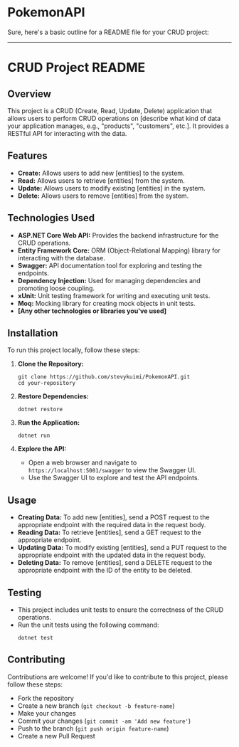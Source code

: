 # PokemonAPI

Sure, here's a basic outline for a README file for your CRUD project:

---

# CRUD Project README

## Overview

This project is a CRUD (Create, Read, Update, Delete) application that allows users to perform CRUD operations on [describe what kind of data your application manages, e.g., "products", "customers", etc.]. It provides a RESTful API for interacting with the data.

## Features

- **Create:** Allows users to add new [entities] to the system.
- **Read:** Allows users to retrieve [entities] from the system.
- **Update:** Allows users to modify existing [entities] in the system.
- **Delete:** Allows users to remove [entities] from the system.

## Technologies Used

- **ASP.NET Core Web API:** Provides the backend infrastructure for the CRUD operations.
- **Entity Framework Core:** ORM (Object-Relational Mapping) library for interacting with the database.
- **Swagger:** API documentation tool for exploring and testing the endpoints.
- **Dependency Injection:** Used for managing dependencies and promoting loose coupling.
- **xUnit:** Unit testing framework for writing and executing unit tests.
- **Moq:** Mocking library for creating mock objects in unit tests.
- **[Any other technologies or libraries you've used]**

## Installation

To run this project locally, follow these steps:

1. **Clone the Repository:**
   ```
   git clone https://github.com/stevykuimi/PokemonAPI.git
   cd your-repository
   ```

2. **Restore Dependencies:**
   ```
   dotnet restore
   ```

3. **Run the Application:**
   ```
   dotnet run
   ```

4. **Explore the API:**
   - Open a web browser and navigate to `https://localhost:5001/swagger` to view the Swagger UI.
   - Use the Swagger UI to explore and test the API endpoints.

## Usage

- **Creating Data:** To add new [entities], send a POST request to the appropriate endpoint with the required data in the request body.
- **Reading Data:** To retrieve [entities], send a GET request to the appropriate endpoint.
- **Updating Data:** To modify existing [entities], send a PUT request to the appropriate endpoint with the updated data in the request body.
- **Deleting Data:** To remove [entities], send a DELETE request to the appropriate endpoint with the ID of the entity to be deleted.

## Testing

- This project includes unit tests to ensure the correctness of the CRUD operations.
- Run the unit tests using the following command:
  ```
  dotnet test
  ```

## Contributing

Contributions are welcome! If you'd like to contribute to this project, please follow these steps:
- Fork the repository
- Create a new branch (`git checkout -b feature-name`)
- Make your changes
- Commit your changes (`git commit -am 'Add new feature'`)
- Push to the branch (`git push origin feature-name`)
- Create a new Pull Request

